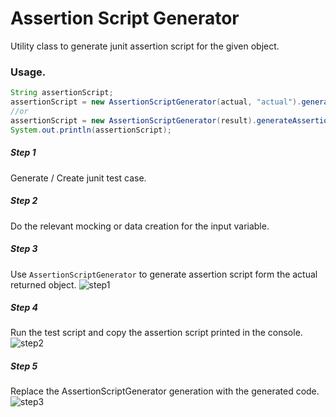 Assertion Script Generator
===
Utility class to generate junit assertion script for the given object. 

### Usage.

~~~java 
String assertionScript;
assertionScript = new AssertionScriptGenerator(actual, "actual").generateAssertionScript();
//or
assertionScript = new AssertionScriptGenerator(result).generateAssertionScript();
System.out.println(assertionScript);
~~~
##### Step 1
Generate / Create junit test case. 

##### Step 2
Do the relevant mocking or data creation for the input variable. 

##### Step 3
Use `AssertionScriptGenerator` to generate assertion script form the actual returned object. 
![step1](/prasanthkv/AssertionScriptGenerator/blob/master/doc/images/step_1.png?raw=true)

##### Step 4
Run the test script and copy the assertion script printed in the console.
![step2](/prasanthkv/AssertionScriptGenerator/blob/master/doc/images/step_2.png?raw=true)

##### Step 5
Replace the AssertionScriptGenerator generation with the generated code.
![step3](/prasanthkv/AssertionScriptGenerator/blob/master/doc/images/step_3.png?raw=true)
 